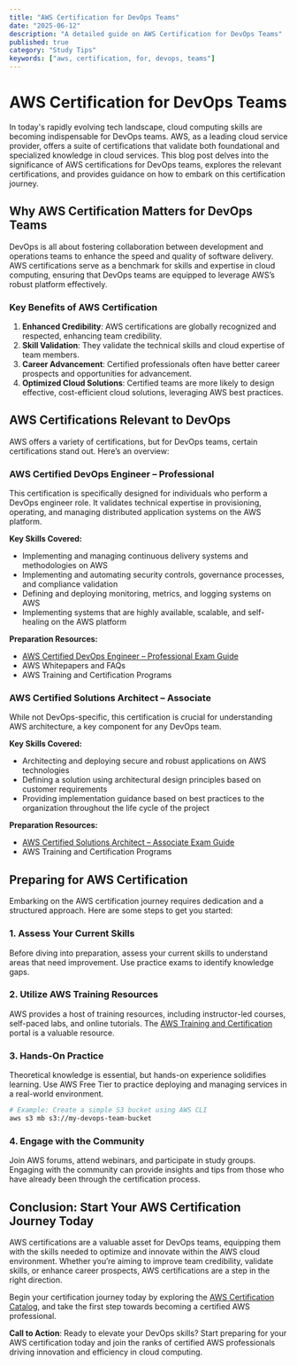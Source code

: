 ```yaml
---
title: "AWS Certification for DevOps Teams"
date: "2025-06-12"
description: "A detailed guide on AWS Certification for DevOps Teams"
published: true
category: "Study Tips"
keywords: ["aws, certification, for, devops, teams"]
---
```


# AWS Certification for DevOps Teams

In today's rapidly evolving tech landscape, cloud computing skills are becoming indispensable for DevOps teams. AWS, as a leading cloud service provider, offers a suite of certifications that validate both foundational and specialized knowledge in cloud services. This blog post delves into the significance of AWS certifications for DevOps teams, explores the relevant certifications, and provides guidance on how to embark on this certification journey.

## Why AWS Certification Matters for DevOps Teams

DevOps is all about fostering collaboration between development and operations teams to enhance the speed and quality of software delivery. AWS certifications serve as a benchmark for skills and expertise in cloud computing, ensuring that DevOps teams are equipped to leverage AWS’s robust platform effectively. 

### Key Benefits of AWS Certification

1. **Enhanced Credibility**: AWS certifications are globally recognized and respected, enhancing team credibility.
2. **Skill Validation**: They validate the technical skills and cloud expertise of team members.
3. **Career Advancement**: Certified professionals often have better career prospects and opportunities for advancement.
4. **Optimized Cloud Solutions**: Certified teams are more likely to design effective, cost-efficient cloud solutions, leveraging AWS best practices.

## AWS Certifications Relevant to DevOps

AWS offers a variety of certifications, but for DevOps teams, certain certifications stand out. Here’s an overview:

### AWS Certified DevOps Engineer – Professional

This certification is specifically designed for individuals who perform a DevOps engineer role. It validates technical expertise in provisioning, operating, and managing distributed application systems on the AWS platform.

**Key Skills Covered:**

- Implementing and managing continuous delivery systems and methodologies on AWS
- Implementing and automating security controls, governance processes, and compliance validation
- Defining and deploying monitoring, metrics, and logging systems on AWS
- Implementing systems that are highly available, scalable, and self-healing on the AWS platform

**Preparation Resources:**

- [AWS Certified DevOps Engineer – Professional Exam Guide](https://aws.amazon.com/certification/certified-devops-engineer-professional/)
- AWS Whitepapers and FAQs
- AWS Training and Certification Programs

### AWS Certified Solutions Architect – Associate

While not DevOps-specific, this certification is crucial for understanding AWS architecture, a key component for any DevOps team.

**Key Skills Covered:**

- Architecting and deploying secure and robust applications on AWS technologies
- Defining a solution using architectural design principles based on customer requirements
- Providing implementation guidance based on best practices to the organization throughout the life cycle of the project

**Preparation Resources:**

- [AWS Certified Solutions Architect – Associate Exam Guide](https://aws.amazon.com/certification/certified-solutions-architect-associate/)
- AWS Training and Certification Programs

## Preparing for AWS Certification

Embarking on the AWS certification journey requires dedication and a structured approach. Here are some steps to get you started:

### 1. Assess Your Current Skills

Before diving into preparation, assess your current skills to understand areas that need improvement. Use practice exams to identify knowledge gaps.

### 2. Utilize AWS Training Resources

AWS provides a host of training resources, including instructor-led courses, self-paced labs, and online tutorials. The [AWS Training and Certification](https://aws.amazon.com/training/) portal is a valuable resource.

### 3. Hands-On Practice

Theoretical knowledge is essential, but hands-on experience solidifies learning. Use AWS Free Tier to practice deploying and managing services in a real-world environment.

```bash
# Example: Create a simple S3 bucket using AWS CLI
aws s3 mb s3://my-devops-team-bucket
```

### 4. Engage with the Community

Join AWS forums, attend webinars, and participate in study groups. Engaging with the community can provide insights and tips from those who have already been through the certification process.

## Conclusion: Start Your AWS Certification Journey Today

AWS certifications are a valuable asset for DevOps teams, equipping them with the skills needed to optimize and innovate within the AWS cloud environment. Whether you’re aiming to improve team credibility, validate skills, or enhance career prospects, AWS certifications are a step in the right direction. 

Begin your certification journey today by exploring the [AWS Certification Catalog](https://aws.amazon.com/certification/), and take the first step towards becoming a certified AWS professional.

**Call to Action**: Ready to elevate your DevOps skills? Start preparing for your AWS certification today and join the ranks of certified AWS professionals driving innovation and efficiency in cloud computing.